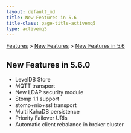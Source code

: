 ```yaml
---
layout: default_md
title: New Features in 5.6 
title-class: page-title-activemq5
type: activemq5
---
```


[Features](features) > [New Features](new-features) > [New Features in 5.6](new-features-in-56)


New Features in 5.6.0
---------------------

*   LevelDB Store
*   MQTT transport
*   New LDAP security module
*   Stomp 1.1 support
*   stomp+nio+ssl transport
*   Multi KahaDB persistence
*   Priority Failover URIs
*   Automatic client rebalance in broker cluster

